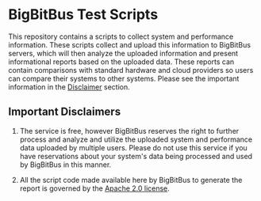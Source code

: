 # BigBitBus Test Scripts

This repository contains a scripts to collect system and performance
information. These scripts collect and upload this information to BigBitBus
servers, which will then analyze the uploaded information and present
informational reports based on the uploaded data. These reports can contain
comparisons with standard hardware and cloud providers so users can compare
their systems to other systems. Please see the important information in the
[Disclaimer](#disclaimers) section.

## <a name="disclaimers"></a>  Important Disclaimers

1. The service is free, however BigBitBus reserves the right to further process
   and analyze and utilize the uploaded system and performance data uploaded by
   multiple users. Please do not use this service if you have reservations about
   your system's data being processed and used by BigBitBus in this manner.

2. All the script code made available here by BigBitBus to generate the report
   is governed  by the [Apache 2.0 license](LICENSE.md).
